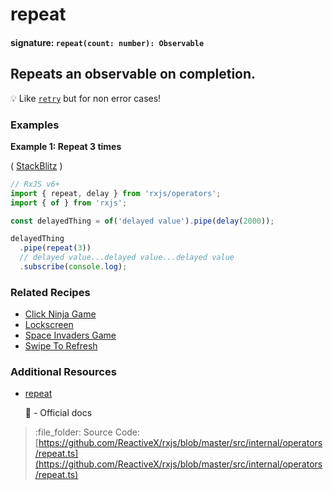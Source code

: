# repeat

#### signature: `repeat(count: number): Observable`

## Repeats an observable on completion.

:bulb: Like [`retry`](../error_handling/retry.md) but for non error cases!

### Examples

**Example 1: Repeat 3 times**

\( [StackBlitz](https://stackblitz.com/edit/rxjs-repeat-learnrxjs?file=index.ts&devtoolsheight=100) \)

```javascript
// RxJS v6+
import { repeat, delay } from 'rxjs/operators';
import { of } from 'rxjs';

const delayedThing = of('delayed value').pipe(delay(2000));

delayedThing
  .pipe(repeat(3))
  // delayed value...delayed value...delayed value
  .subscribe(console.log);
```

### Related Recipes

* [Click Ninja Game](../../recipes/click-ninja-game.md)
* [Lockscreen](../../recipes/lockscreen.md)
* [Space Invaders Game](../../recipes/space-invaders-game.md)
* [Swipe To Refresh](../../recipes/swipe-to-refresh.md)

### Additional Resources

* [repeat](https://rxjs.dev/api/operators/repeat)

  :newspaper: - Official docs

> :file\_folder: Source Code: [https://github.com/ReactiveX/rxjs/blob/master/src/internal/operators/repeat.ts](https://github.com/ReactiveX/rxjs/blob/master/src/internal/operators/repeat.ts)

